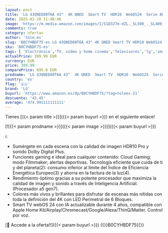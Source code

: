 ```yaml
---
layout: post
title: 'LG 43QNED80T6A 43"  4K QNED  Smart TV  HDR10  WebOS24  Serie 80  Procesador Potente e Inteligente  Dolby Digital Plus  Alexa/Google Assistant  Negro'
date: 2025-02-10 11:48:46
image: 'https://m.media-amazon.com/images/I/51D327m-dZL._SL500_._SL400_.jpg'
comments: true
category: ofertas
author: 'tole.es'
slug: 'B0CYHBDF75-es LG 43QNED80T6A 43" 4K QNED Smart TV HDR10 WebOS24 Serie 80...'
sku: 'B0CYHBDF75-es'
tags: [ 'Electrónica','TV, vídeo y home cinema','Televisores','lg','smart','tv','🇪🇸', ]
actualPrice: 399.99 EUR
currency: EUR
price: 399.99
comparePrice: 695.0 EUR
prodname: 'LG 43QNED80T6A 43"  4K QNED  Smart TV  HDR10  WebOS24  Serie 80  Procesador Potente e Inteligente  Dolby Digital Plus  Alexa/Google Assistant  Negro'
country: 'es'
flag: '🇪🇸'
brand: 'LG'
buyurl: 'https://www.amazon.es/dp/B0CYHBDF75/?tag=tolees-21'
descuento: '42.45'
average: '474.991111111111'
---
```


Tienes [{{< param title >}}]({{< param buyurl >}}) en el siguiente enlace!

[![{{< param prodname >}}]({{< param image >}})]({{< param buyurl >}})

ℹ️:

- Sumérgete en cada escena con la calidad de imagen HDR10 Pro y sonido Dolby Digital Plus.
- Funciones gaming e ideal para cualquier contenido: Cloud Gaming; modo Filmmaker; alertas deportivas. Tecnología eficiente que cuida de ti y del planeta(2): consumo inferior al límite del Índice de Eficiencia Energética Europeo(3) y ahorra en la factura de la luz(4).
- Rendimiento óptimo gracias a su potente procesador que maximiza la calidad de imagen y sonido a través de Inteligencia Artificial. (Procesador a5 gen7).
- Colores más vivos y brillantes para disfrutar de escenas más nítidas con toda la definición del 4K con LED Perimetral de 6 Bloques.
- Smart TV webOS 24 con IA actualizable durante 4 años, compatible con Apple Home Kit/Airplay/Chromecast/Google/Alexa/ThinQ/Matter. Control por voz.

[🛒 Accede a la oferta!!]({{< param buyurl >}})
{{<world>}}B0CYHBDF75{{</world>}}

